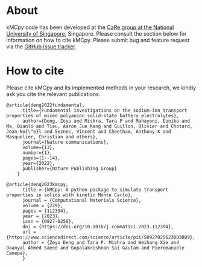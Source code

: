 # About
kMCpy code has been developed at the [CaRe group at the National University of Singapore](https://caneparesearch.org/news/), Singapore. Please consult the section below for information on how to cite kMCpy. Please submit bug and feature request via the [GitHub issue tracker](https://github.com/caneparesearch/kMCpy/issues).
# How to cite
Please cite kMCpy and its implemented methods in your research, we kindly ask you cite the relevant publications:

    @article{deng2022fundamental,
          title={Fundamental investigations on the sodium-ion transport properties of mixed polyanion solid-state battery electrolytes},
          author={Deng, Zeyu and Mishra, Tara P and Mahayoni, Eunike and Ma, Qianli and Tieu, Aaron Jue Kang and Guillon, Olivier and Chotard, Jean-No{\"e}l and Seznec, Vincent and Cheetham, Anthony K and Masquelier, Christian and others},
          journal={Nature communications},
          volume={13},
          number={1},
          pages={1--14},
          year={2022},
          publisher={Nature Publishing Group}
        }

    @article{deng2023kmcpy,
          title = {kMCpy: A python package to simulate transport properties in solids with kinetic Monte Carlo},
          journal = {Computational Materials Science},
          volume = {229},
          pages = {112394},
          year = {2023},
          issn = {0927-0256},
          doi = {https://doi.org/10.1016/j.commatsci.2023.112394},
          url = {https://www.sciencedirect.com/science/article/pii/S0927025623003889},
          author = {Zeyu Deng and Tara P. Mishra and Weihang Xie and Daanyal Ahmed Saeed and Gopalakrishnan Sai Gautam and Pieremanuele Canepa},
          }